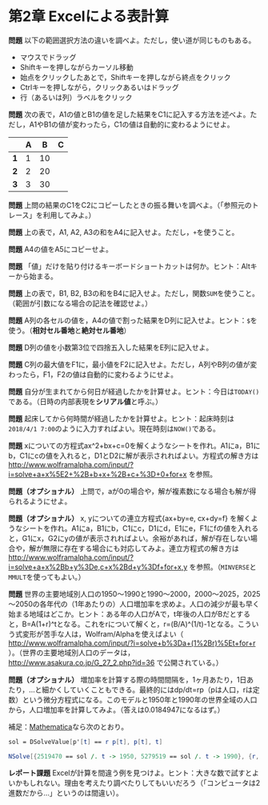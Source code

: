 # 第2章 Excelによる表計算

**問題** 以下の範囲選択方法の違いを調べよ。ただし，使い道が同じものもある。

* マウスでドラッグ
* Shiftキーを押しながらカーソル移動
* 始点をクリックしたあとで，Shiftキーを押しながら終点をクリック
* Ctrlキーを押しながら，クリックあるいはドラッグ
* 行（あるいは列）ラベルをクリック

**問題** 次の表で，A1の値とB1の値を足した結果をC1に記入する方法を述べよ。ただし，A1やB1の値が変わったら，C1の値は自動的に変わるようにせよ。

|      |A  |B  |C  |
|------|---|---|---|
|**1** |1  |10 |   |
|**2** |2  |20 |   |
|**3** |3  |30 |   |

**問題** 上問の結果のC1をC2にコピーしたときの振る舞いを調べよ。（「参照元のトレース」を利用してみよ。）

**問題** 上の表で，A1, A2, A3の和をA4に記入せよ。ただし，`+`を使うこと。

**問題** A4の値をA5にコピーせよ。

**問題** 「値」だけを貼り付けるキーボードショートカットは何か。ヒント：Altキーから始まる。

**問題** 上の表で，B1, B2, B3の和をB4に記入せよ。ただし，関数`SUM`を使うこと。（範囲が引数になる場合の記法を確認せよ。）

**問題** A列の各セルの値を，A4の値で割った結果をD列に記入せよ。ヒント：`$`を使う。（**相対セル番地**と**絶対セル番地**）

**問題** D列の値を小数第3位で四捨五入した結果をE列に記入せよ。

**問題** C列の最大値をF1に，最小値をF2に記入せよ。ただし，A列やB列の値が変わったら，F1，F2の値は自動的に変わるようにせよ。

**問題** 自分が生まれてから何日が経過したかを計算せよ。ヒント：今日は`TODAY()`である。（日時の内部表現を**シリアル値**と呼ぶ。）

**問題** 起床してから何時間が経過したかを計算せよ。ヒント：起床時刻は`2018/4/1 7:00`のように入力すればよい。現在時刻は`NOW()`である。

**問題** xについての方程式ax^2+bx+c=0を解くようなシートを作れ。A1にa，B1にb，C1にcの値を入れると，D1とD2に解が表示されればよい。方程式の解き方は http://www.wolframalpha.com/input/?i=solve+a+x%5E2+%2B+b+x+%2B+c+%3D+0+for+x を参照。

**問題（オプショナル）** 上問で，aが0の場合や，解が複素数になる場合も解が得られるようにせよ。

**問題（オプショナル）** x, yについての連立方程式{ax+by=e, cx+dy=f}
を解くようなシートを作れ。A1にa，B1にb，C1にc，D1にd，E1にe，F1にfの値を入れると，G1にx，G2にyの値が表示されればよい。余裕があれば，解が存在しない場合や，解が無限に存在する場合にも対応してみよ。連立方程式の解き方は http://www.wolframalpha.com/input/?i=solve+a+x%2Bb+y%3De,c+x%2Bd+y%3Df+for+x,y を参照。（`MINVERSE`と`MMULT`を使ってもよい。）

**問題** 世界の主要地域別人口の1950～1990と1990～2000，2000～2025，2025～2050の各年代の（1年あたりの）人口増加率を求めよ。人口の減少が最も早く始まる地域はどこか。ヒント：ある年の人口がAで，t年後の人口がBだとすると，B=A(1+r)^tとなる。これをrについて解くと，r=(B/A)^(1/t)-1となる。こういう式変形が苦手な人は，Wolfram/Alphaを使えばよい（ http://www.wolframalpha.com/input/?i=solve+b%3Da+(1%2Br)%5Et+for+r ）。（世界の主要地域別人口のデータは， http://www.asakura.co.jp/G_27_2.php?id=36 で公開されている。）

**問題（オプショナル）** 増加率を計算する際の時間間隔を，1ヶ月あたり，1日あたり，…と細かくしていくこともできる。最終的にはdp/dt=rp（pは人口，rは定数）という微分方程式になる。このモデルと1950年と1990年の世界全域の人口から，人口増加率を計算してみよ。（答えは0.0184947になるはず。）

補足：[Mathematica](https://sandbox.open.wolframcloud.com)なら次のとおり。

```mathematica
sol = DSolveValue[p'[t] == r p[t], p[t], t]

NSolve[{2519470 == sol /. t -> 1950, 5279519 == sol /. t -> 1990}, {r, C[1]}, Reals]
```

**レポート課題**  Excelが計算を間違う例を見つけよ。ヒント：大きな数で試すとよいかもしれない。理由を考えたり調べたりしてもいいだろう（「コンピュータは2進数だから…」というのは間違い）。
